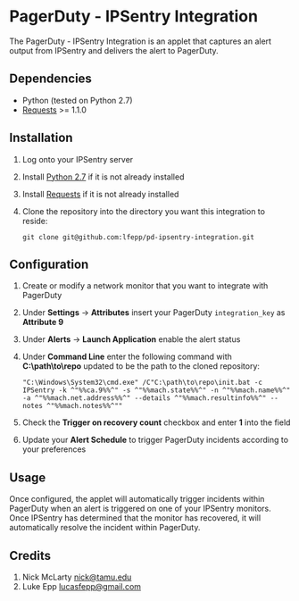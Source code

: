 # PagerDuty - IPSentry Integration

The PagerDuty - IPSentry Integration is an applet that captures an alert output from IPSentry and delivers the alert to PagerDuty.

## Dependencies

* Python (tested on Python 2.7)
* [Requests](http://docs.python-requests.org/en/latest/) >= 1.1.0

## Installation

1. Log onto your IPSentry server

1. Install [Python 2.7](https://www.python.org/downloads/) if it is not already installed

1. Install [Requests](http://docs.python-requests.org/en/latest/user/install/) if it is not already installed

1. Clone the repository into the directory you want this integration to reside:

    ```
    git clone git@github.com:lfepp/pd-ipsentry-integration.git
    ```

## Configuration

1. Create or modify a network monitor that you want to integrate with PagerDuty

1. Under **Settings** -> **Attributes** insert your PagerDuty `integration_key` as **Attribute 9**

1. Under **Alerts** -> **Launch Application** enable the alert status

1. Under **Command Line** enter the following command with **C:\path\to\repo** updated to be the path to the cloned repository:

    ```
    "C:\Windows\System32\cmd.exe" /C"C:\path\to\repo\init.bat -c IPSentry -k ^"%%ca.9%%^" -s ^"%%mach.state%%^" -n ^"%%mach.name%%^" -a ^"%%mach.net.address%%^" --details ^"%%mach.resultinfo%%^" --notes ^"%%mach.notes%%^""
    ```

1. Check the **Trigger on recovery count** checkbox and enter **1** into the field

1. Update your **Alert Schedule** to trigger PagerDuty incidents according to your preferences

## Usage

Once configured, the applet will automatically trigger incidents within PagerDuty when an alert is triggered on one of your IPSentry monitors. Once IPSentry has determined that the monitor has recovered, it will automatically resolve the incident within PagerDuty.

## Credits

1. Nick McLarty <nick@tamu.edu>
1. Luke Epp <lucasfepp@gmail.com>

